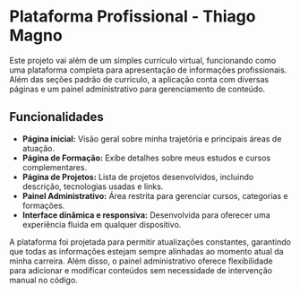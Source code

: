 # Plataforma Profissional - Thiago Magno

Este projeto vai além de um simples currículo virtual, funcionando como uma plataforma completa para apresentação de informações profissionais. Além das seções padrão de currículo, a aplicação conta com diversas páginas e um painel administrativo para gerenciamento de conteúdo.

## Funcionalidades

- **Página inicial:** Visão geral sobre minha trajetória e principais áreas de atuação.
- **Página de Formação:** Exibe detalhes sobre meus estudos e cursos complementares.
- **Página de Projetos:** Lista de projetos desenvolvidos, incluindo descrição, tecnologias usadas e links.
- **Painel Administrativo:** Área restrita para gerenciar cursos, categorias e formações.
- **Interface dinâmica e responsiva:** Desenvolvida para oferecer uma experiência fluida em qualquer dispositivo.

A plataforma foi projetada para permitir atualizações constantes, garantindo que todas as informações estejam sempre alinhadas ao momento atual da minha carreira. Além disso, o painel administrativo oferece flexibilidade para adicionar e modificar conteúdos sem necessidade de intervenção manual no código.
